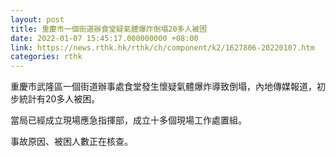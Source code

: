 ```yaml
---
layout: post
title: 重慶市一個街道辦食堂疑氣體爆炸倒塌20多人被困
date: 2022-01-07 15:45:17.000000000 +08:00
link: https://news.rthk.hk/rthk/ch/component/k2/1627806-20220107.htm
categories: rthk
---
```


重慶市武隆區一個街道辦事處食堂發生懷疑氣體爆炸導致倒塌，內地傳媒報道，初步統計有20多人被困。

當局已經成立現場應急指揮部，成立十多個現場工作處置組。

事故原因、被困人數正在核查。
